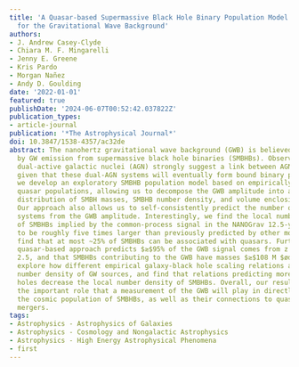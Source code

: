 ```yaml
---
title: 'A Quasar-based Supermassive Black Hole Binary Population Model: Implications
  for the Gravitational Wave Background'
authors:
- J. Andrew Casey-Clyde
- Chiara M. F. Mingarelli
- Jenny E. Greene
- Kris Pardo
- Morgan Nañez
- Andy D. Goulding
date: '2022-01-01'
featured: true
publishDate: '2024-06-07T00:52:42.037822Z'
publication_types:
- article-journal
publication: '*The Astrophysical Journal*'
doi: 10.3847/1538-4357/ac32de
abstract: The nanohertz gravitational wave background (GWB) is believed to be dominated
  by GW emission from supermassive black hole binaries (SMBHBs). Observations of several
  dual-active galactic nuclei (AGN) strongly suggest a link between AGN and SMBHBs,
  given that these dual-AGN systems will eventually form bound binary pairs. Here
  we develop an exploratory SMBHB population model based on empirically constrained
  quasar populations, allowing us to decompose the GWB amplitude into an underlying
  distribution of SMBH masses, SMBHB number density, and volume enclosing the GWB.
  Our approach also allows us to self-consistently predict the number of local SMBHB
  systems from the GWB amplitude. Interestingly, we find the local number density
  of SMBHBs implied by the common-process signal in the NANOGrav 12.5-yr data set
  to be roughly five times larger than previously predicted by other models. We also
  find that at most ~25% of SMBHBs can be associated with quasars. Furthermore, our
  quasar-based approach predicts $≳$95% of the GWB signal comes from z $łessequivlnt$
  2.5, and that SMBHBs contributing to the GWB have masses $≳$108 M $ødot$. We also
  explore how different empirical galaxy-black hole scaling relations affect the local
  number density of GW sources, and find that relations predicting more massive black
  holes decrease the local number density of SMBHBs. Overall, our results point to
  the important role that a measurement of the GWB will play in directly constraining
  the cosmic population of SMBHBs, as well as their connections to quasars and galaxy
  mergers.
tags:
- Astrophysics - Astrophysics of Galaxies
- Astrophysics - Cosmology and Nongalactic Astrophysics
- Astrophysics - High Energy Astrophysical Phenomena
- first
---
```

